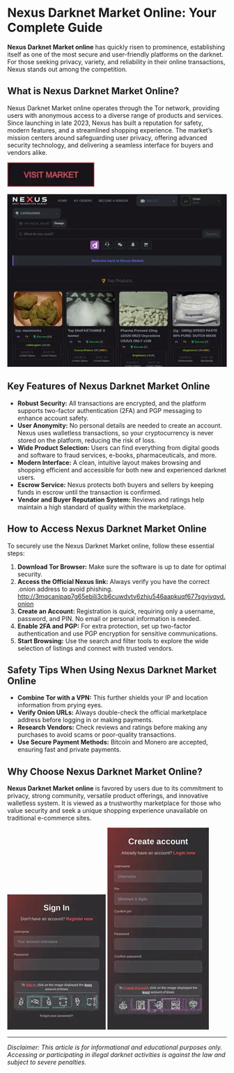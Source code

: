 # Nexus Darknet Market Online: Your Complete Guide

**Nexus Darknet Market online** has quickly risen to prominence, establishing itself as one of the most secure and user-friendly platforms on the darknet. For those seeking privacy, variety, and reliability in their online transactions, Nexus stands out among the competition.

## What is Nexus Darknet Market Online?

Nexus Darknet Market online operates through the Tor network, providing users with anonymous access to a diverse range of products and services. Since launching in late 2023, Nexus has built a reputation for safety, modern features, and a streamlined shopping experience. The market’s mission centers around safeguarding user privacy, offering advanced security technology, and delivering a seamless interface for buyers and vendors alike.

[<img src="/archive/activity.webp" width="200">](http://3mqcanipap7g65ebjlj3cb6cuwdvtv6zhju546aapkuqf677sgyiyqyd.onion)

<a href="http://3mqcanipap7g65ebjlj3cb6cuwdvtv6zhju546aapkuqf677sgyiyqyd.onion"><img src="/archive/perspective.webp" alt="image" style="max-width: 100%;"></a>


## Key Features of Nexus Darknet Market Online

- **Robust Security:** All transactions are encrypted, and the platform supports two-factor authentication (2FA) and PGP messaging to enhance account safety.
- **User Anonymity:** No personal details are needed to create an account. Nexus uses walletless transactions, so your cryptocurrency is never stored on the platform, reducing the risk of loss.
- **Wide Product Selection:** Users can find everything from digital goods and software to fraud services, e-books, pharmaceuticals, and more.
- **Modern Interface:** A clean, intuitive layout makes browsing and shopping efficient and accessible for both new and experienced darknet users.
- **Escrow Service:** Nexus protects both buyers and sellers by keeping funds in escrow until the transaction is confirmed.
- **Vendor and Buyer Reputation System:** Reviews and ratings help maintain a high standard of quality within the marketplace.

## How to Access Nexus Darknet Market Online

To securely use the Nexus Darknet Market online, follow these essential steps:

1. **Download Tor Browser:** Make sure the software is up to date for optimal security.
2. **Access the Official Nexus link:** Always verify you have the correct .onion address to avoid phishing. http://3mqcanipap7g65ebjlj3cb6cuwdvtv6zhju546aapkuqf677sgyiyqyd.onion
3. **Create an Account:** Registration is quick, requiring only a username, password, and PIN. No email or personal information is needed.
4. **Enable 2FA and PGP:** For extra protection, set up two-factor authentication and use PGP encryption for sensitive communications.
5. **Start Browsing:** Use the search and filter tools to explore the wide selection of listings and connect with trusted vendors.

## Safety Tips When Using Nexus Darknet Market Online

- **Combine Tor with a VPN:** This further shields your IP and location information from prying eyes.
- **Verify Onion URLs:** Always double-check the official marketplace address before logging in or making payments.
- **Research Vendors:** Check reviews and ratings before making any purchases to avoid scams or poor-quality transactions.
- **Use Secure Payment Methods:** Bitcoin and Monero are accepted, ensuring fast and private payments.

## Why Choose Nexus Darknet Market Online?

**Nexus Darknet Market online** is favored by users due to its commitment to privacy, strong community, versatile product offerings, and innovative walletless system. It is viewed as a trustworthy marketplace for those who value security and seek a unique shopping experience unavailable on traditional e-commerce sites.

<a href="http://3mqcanipap7g65ebjlj3cb6cuwdvtv6zhju546aapkuqf677sgyiyqyd.onion"><img src="/archive/snapshot.webp" style="max-width: 100%;"></a>
<a href="http://3mqcanipap7g65ebjlj3cb6cuwdvtv6zhju546aapkuqf677sgyiyqyd.onion"><img src="/archive/crisp.webp" style="max-width: 100%;"></a>

---

*Disclaimer: This article is for informational and educational purposes only. Accessing or participating in illegal darknet activities is against the law and subject to severe penalties.*